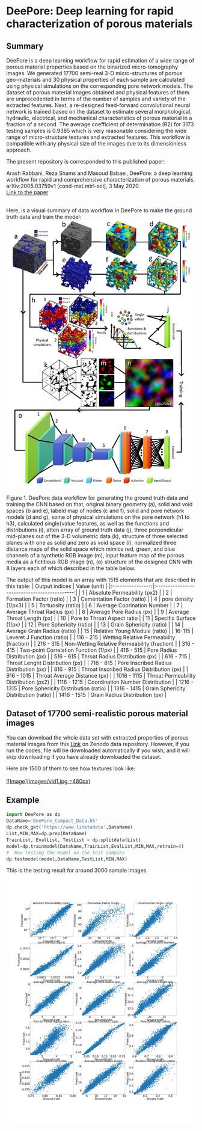 # DeePore: Deep learning for rapid characterization of porous materials
## Summary
DeePore is a deep learning workflow for rapid estimation of a wide range of porous material properties based on the binarized micro-tomography images. We generated 17700 semi-real 3-D micro-structures of porous geo-materials and 30 physical properties of each sample are calculated using physical simulations on the corresponding pore network models. The dataset of porous material images obtained and physical features of them are unprecedented in terms of the number of samples and variety of the extracted features. Next, a re-designed feed-forward convolutional neural network is trained based on the dataset to estimate several morphological, hydraulic, electrical, and mechanical characteristics of porous material in a fraction of a second. The average coefficient of determination (R2) for 3173 testing samples is 0.9385 which is very reasonable considering the wide range of micro-structure textures and extracted features. This workflow is compatible with any physical size of the images due to its dimensionless approach. 

The present repository is corresponded to this published paper: 

Arash Rabbani, Reza Shams and Masoud Babaei, DeePore: a deep learning workflow for rapid and comprehensive characterization of porous materials, arXiv:2005.03759v1 [cond-mat.mtrl-sci], 3 May 2020.
<br/>[Link to the paper](https://arxiv.org/abs/2005.03759)

<br/> Here, is a visual summary of data workflow in DeePore to make the ground truth data and train the model: 
<br/>[![Image](images/Summary.jpg)]()

Figure 1. DeePore data workflow for generating the ground truth data and training the CNN based on that, original binary
geometry (a), solid and void spaces (b and e), labeld map of nodes (c and f), solid and pore network models (d and g), some of
physical simulations on the pore network (h1 to h3), calculated single{value features, as well as the functions and distributions
(i), 
atten array of ground truth data (j), three perpendicular mid-planes out of the 3-D volumetric data (k), structure of three
selected planes with one as solid and zero as void space (l), normalized three distance maps of the solid space which mimics
red, green, and blue channels of a synthetic RGB image (m), input feature map of the porous media as a fictitious RGB image
(n), (o) structure of the designed CNN with 8 layers each of which described in the table below.


The output of this model is an array with 1515 elements that are described in this table:
|  Output indices  |                 Value (unit)                 |
|:----------------:|:--------------------------------------------:|
|         1        |         Absolute Permeability (px2)          |
|         2        |           Formation Factor (ratio)           |
|         3        |          Cementation Factor (ratio)          |
|         4        |             pore density (1/px3)             |
|         5        |              Tortuosity (ratio)              |
|         6        |          Average Coorination Number          |
|         7        |          Average Throat Radius (px)          |
|         8        |           Average Pore Radius (px)           |
|         9        |          Average Throat Length (px)          |
|        10        |         Pore to Throat Aspect ratio          |
|        11        |            Specific Surface (1/px)           |
|        12        |            Pore Sphericity (ratio)           |
|        13        |           Grain Sphericity (ratio)           |
|        14        |         Average Grain Radius (ratio)         |
|        15        |         Relative Young Module (ratio)        |
|      16-115      |          Leveret J Function (ratio)          |
|     116 - 215    |   Wetting Relative Permeability (fraction)   |
|     216 - 315    | Non-Wetting Relative Permeability (fraction) |
|     316 - 415    |     Two-point Correlation Function (1/px)    |
|     416 - 515    |         Pore Radius Distribution (px)        |
|     516 - 615    |        Throat Radius Distribution (px)       |
|     616 - 715    |        Throat Lenght Distribution (px)       |
|     716 - 815    |    Pore Inscribed Radius Distribution (px)   |
|     816 - 915    |   Throat Inscribed Radius Distribution (px)  |
|    916 - 1015    |         Throat Average Distance (px)         |
|    1016 - 1115   |    Throat Permeability Distribution (px2)    |
|    1116 - 1215   |       Coordination Number Distribution       |
|    1216 - 1315   |     Pore Sphericity Distribution (ratio)     |
|    1316 - 1415   |     Grain Sphericity Distribution (ratio)    |
|    1416 - 1515   |        Grain Radius Distribution (px)        |

## Dataset of 17700 semi-realistic porous material images
You can download the whole data set with extracted properties of porous material images from this [Link](https://zenodo.org/record/3820900#.Xrnpr2hKjDc) on Zenodo data repository.
However, if you run the codes, file will be downloaded automatically if you wish, and it will skip downloading if you have already downloaded the dataset.

Here are 1500 of them to see how textures look like:
<br />
<br />
[![Image](images/vid1.jpg =480px)](https://www.youtube.com/watch?v=bViDVbmjvK4)


## Example

```python
import DeePore as dp
DataName='DeePore_Compact_Data.h5'
dp.check_get('https://www.linktodata',DataName)               
List,MIN,MAX=dp.prep(DataName)
TrainList, EvalList, TestList = dp.splitdata(List)
model=dp.trainmodel(DataName,TrainList,EvalList,MIN,MAX,retrain=0)  
#  Now Testing the Model on the test samples
dp.testmodel(model,DataName,TestList,MIN,MAX)

```
This is the testing result for around 3000 sample images
[![Image](images/Single-value_Features.png)]()